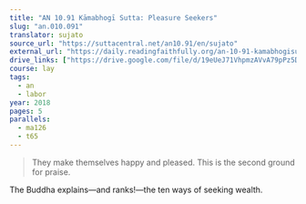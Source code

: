 ```yaml
---
title: "AN 10.91 Kāmabhogī Sutta: Pleasure Seekers"
slug: "an.010.091"
translator: sujato
source_url: "https://suttacentral.net/an10.91/en/sujato"
external_url: "https://daily.readingfaithfully.org/an-10-91-kamabhogisutta-pleasure-seekers/"
drive_links: ["https://drive.google.com/file/d/19eUeJ71VhpmzAVvA79pPz5D9DbBWuVkz/view?usp=drivesdk"]
course: lay
tags:
  - an
  - labor
year: 2018
pages: 5
parallels:
  - ma126
  - t65
---
```


> They make themselves happy and pleased. This is the second ground for praise.

The Buddha explains—and ranks!—the ten ways of seeking wealth.
